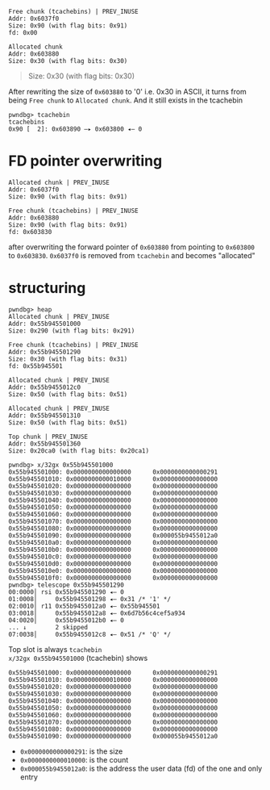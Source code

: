 ```
Free chunk (tcachebins) | PREV_INUSE
Addr: 0x6037f0
Size: 0x90 (with flag bits: 0x91)
fd: 0x00

Allocated chunk
Addr: 0x603880
Size: 0x30 (with flag bits: 0x30)

```
> Size: 0x30 (with flag bits: 0x30) 
>

After rewriting the size of `0x603880` to '0' i.e. 0x30 in ASCII, it turns from being `Free chunk` to `Allocated chunk`. And it still exists in the tcachebin
```
pwndbg> tcachebin
tcachebins
0x90 [  2]: 0x603890 —▸ 0x603800 ◂— 0
```



# FD pointer overwriting 
```
Allocated chunk | PREV_INUSE
Addr: 0x6037f0
Size: 0x90 (with flag bits: 0x91)

Free chunk (tcachebins) | PREV_INUSE
Addr: 0x603880
Size: 0x90 (with flag bits: 0x91)
fd: 0x603830

```

after overwriting the forward pointer of `0x603880` from pointing to `0x603800` to `0x603830`. `0x6037f0` is removed from `tcachebin` and becomes "allocated"




# structuring

```
pwndbg> heap
Allocated chunk | PREV_INUSE
Addr: 0x55b945501000
Size: 0x290 (with flag bits: 0x291)

Free chunk (tcachebins) | PREV_INUSE
Addr: 0x55b945501290
Size: 0x30 (with flag bits: 0x31)
fd: 0x55b945501

Allocated chunk | PREV_INUSE
Addr: 0x55b9455012c0
Size: 0x50 (with flag bits: 0x51)

Allocated chunk | PREV_INUSE
Addr: 0x55b945501310
Size: 0x50 (with flag bits: 0x51)

Top chunk | PREV_INUSE
Addr: 0x55b945501360
Size: 0x20ca0 (with flag bits: 0x20ca1)

pwndbg> x/32gx 0x55b945501000
0x55b945501000: 0x0000000000000000      0x0000000000000291
0x55b945501010: 0x0000000000010000      0x0000000000000000
0x55b945501020: 0x0000000000000000      0x0000000000000000
0x55b945501030: 0x0000000000000000      0x0000000000000000
0x55b945501040: 0x0000000000000000      0x0000000000000000
0x55b945501050: 0x0000000000000000      0x0000000000000000
0x55b945501060: 0x0000000000000000      0x0000000000000000
0x55b945501070: 0x0000000000000000      0x0000000000000000
0x55b945501080: 0x0000000000000000      0x0000000000000000
0x55b945501090: 0x0000000000000000      0x000055b9455012a0
0x55b9455010a0: 0x0000000000000000      0x0000000000000000
0x55b9455010b0: 0x0000000000000000      0x0000000000000000
0x55b9455010c0: 0x0000000000000000      0x0000000000000000
0x55b9455010d0: 0x0000000000000000      0x0000000000000000
0x55b9455010e0: 0x0000000000000000      0x0000000000000000
0x55b9455010f0: 0x0000000000000000      0x0000000000000000
pwndbg> telescope 0x55b945501290
00:0000│ rsi 0x55b945501290 ◂— 0
01:0008│     0x55b945501298 ◂— 0x31 /* '1' */
02:0010│ r11 0x55b9455012a0 ◂— 0x55b945501
03:0018│     0x55b9455012a8 ◂— 0x6d7b56c4cef5a934
04:0020│     0x55b9455012b0 ◂— 0
... ↓        2 skipped
07:0038│     0x55b9455012c8 ◂— 0x51 /* 'Q' */
```

Top slot is always `tcachebin`  
`x/32gx 0x55b945501000` (tcachebin) shows
```
0x55b945501000: 0x0000000000000000      0x0000000000000291
0x55b945501010: 0x0000000000010000      0x0000000000000000
0x55b945501020: 0x0000000000000000      0x0000000000000000
0x55b945501030: 0x0000000000000000      0x0000000000000000
0x55b945501040: 0x0000000000000000      0x0000000000000000
0x55b945501050: 0x0000000000000000      0x0000000000000000
0x55b945501060: 0x0000000000000000      0x0000000000000000
0x55b945501070: 0x0000000000000000      0x0000000000000000
0x55b945501080: 0x0000000000000000      0x0000000000000000
0x55b945501090: 0x0000000000000000      0x000055b9455012a0
```
- `0x0000000000000291`: is the size
- `0x0000000000010000`: is the count 
- `0x000055b9455012a0`: is the address the user data (fd) of the one and only entry 